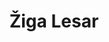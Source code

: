 ---
SICRIS: 15295
draft: false
fixName: žiga_lesar
lab: Laboratorij za računalniško grafiko in multimedije
labPos: Član laboratorija
location: null
mailInfo: ziga.lesar@fri.uni-lj.si
officeHours: null
profName: asist. Žiga Lesar
profTitle: Asistent
telephoneInfo: null
title: Žiga Lesar
---